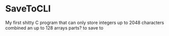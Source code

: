 # SaveToCLI
My first shitty C program that can only store integers up to 2048 characters combined an up to 128 arrays parts? to save to
